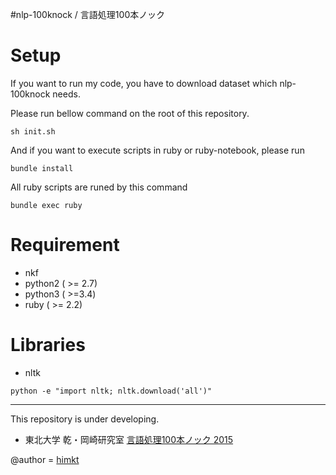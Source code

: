 #nlp-100knock / 言語処理100本ノック


# Setup

If you want to run my code, you have to download dataset which nlp-100knock needs.

Please run bellow command on the root of this repository.

```
sh init.sh
```

And if you want to execute scripts in ruby or ruby-notebook, please run

```
bundle install
```

All ruby scripts are runed by this command

```
bundle exec ruby
```


# Requirement

- nkf
- python2 ( >= 2.7)
- python3 ( >=3.4)
- ruby ( >= 2.2)

# Libraries

- nltk

```
python -e "import nltk; nltk.download('all')"
```

---

This repository is under developing.

* 東北大学 乾・岡崎研究室 [言語処理100本ノック 2015](http://www.cl.ecei.tohoku.ac.jp/nlp100/index.html)

@author = [himkt](https://twitter.com/himkt)
